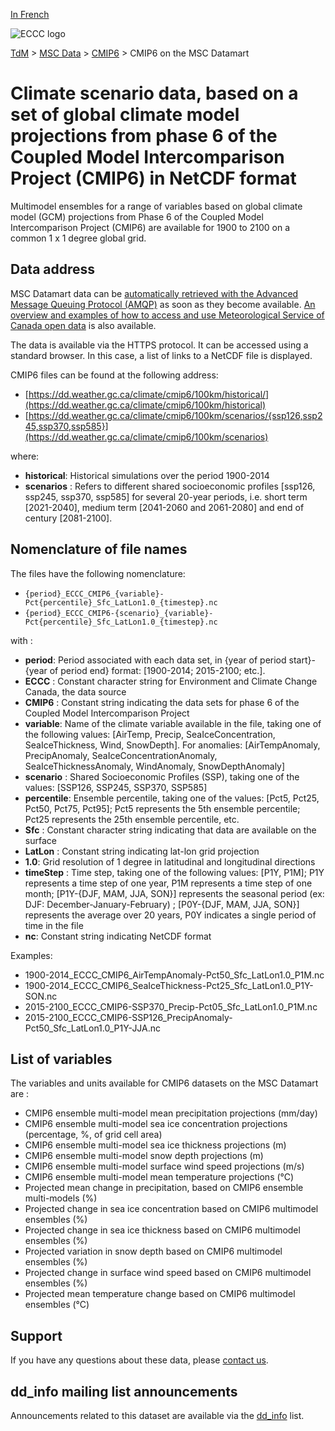[In French](readme_cmip6-datamart_fr.md)

![ECCC logo](../../img_eccc-logo.png)

[TdM](../../readme_en.md) > [MSC Data](../readme_en.md) > [CMIP6](readme_cmip6_en.md) > CMIP6 on the MSC Datamart

# Climate scenario data, based on a set of global climate model projections from phase 6 of the Coupled Model Intercomparison Project (CMIP6) in NetCDF format

Multimodel ensembles for a range of variables based on global climate model (GCM) projections from Phase 6 of the Coupled Model Intercomparison Project (CMIP6) are available for 1900 to 2100 on a common 1 x 1 degree global grid.

## Data address 

MSC Datamart data can be [automatically retrieved with the Advanced Message Queuing Protocol (AMQP)](.../.../msc-datamart/amqp_en.md) as soon as they become available. [An overview and examples of how to access and use Meteorological Service of Canada open data](../../usage/readme_en.md) is also available.

The data is available via the HTTPS protocol. It can be accessed using a standard browser. In this case, a list of links to a NetCDF file is displayed.

CMIP6 files can be found at the following address:

* [https://dd.weather.gc.ca/climate/cmip6/100km/historical/](https://dd.weather.gc.ca/climate/cmip6/100km/historical)
* [https://dd.weather.gc.ca/climate/cmip6/100km/scenarios/{ssp126,ssp245,ssp370,ssp585}](https://dd.weather.gc.ca/climate/cmip6/100km/scenarios)                                                         

where:

* __historical__: Historical simulations over the period 1900-2014
* __scenarios__ : Refers to different shared socioeconomic profiles [ssp126, ssp245, ssp370, ssp585] for several 20-year periods, i.e. short term [2021-2040], medium term [2041-2060 and 2061-2080] and end of century [2081-2100].

## Nomenclature of file names

The files have the following nomenclature:

* `{period}_ECCC_CMIP6_{variable}-Pct{percentile}_Sfc_LatLon1.0_{timestep}.nc`
* `{period}_ECCC_CMIP6-{scenario}_{variable}-Pct{percentile}_Sfc_LatLon1.0_{timestep}.nc`

with :

* __period__: Period associated with each data set, in {year of period start}-{year of period end} format: [1900-2014; 2015-2100; etc.].
* __ECCC__ : Constant character string for Environment and Climate Change Canada, the data source
* __CMIP6__ : Constant string indicating the data sets for phase 6 of the Coupled Model Intercomparison Project
* __variable__: Name of the climate variable available in the file, taking one of the following values: [AirTemp, Precip, SeaIceConcentration, SeaIceThickness, Wind, SnowDepth]. For anomalies: [AirTempAnomaly, PrecipAnomaly, SeaIceConcentrationAnomaly, SeaIceThicknessAnomaly, WindAnomaly, SnowDepthAnomaly]
* __scenario__ : Shared Socioeconomic Profiles (SSP), taking one of the values: [SSP126, SSP245, SSP370, SSP585]
* __percentile__: Ensemble percentile, taking one of the values: [Pct5, Pct25, Pct50, Pct75, Pct95]; Pct5 represents the 5th ensemble percentile; Pct25 represents the 25th ensemble percentile, etc.
* __Sfc__ : Constant character string indicating that data are available on the surface
* __LatLon__ : Constant string indicating lat-lon grid projection 
* __1.0__: Grid resolution of 1 degree in latitudinal and longitudinal directions
* __timeStep__ : Time step, taking one of the following values: [P1Y, P1M]; P1Y represents a time step of one year, P1M represents a time step of one month; [P1Y-{DJF, MAM, JJA, SON}] represents the seasonal period (ex: DJF: December-January-February) ; [P0Y-{DJF, MAM, JJA, SON}] represents the average over 20 years, P0Y indicates a single period of time in the file
* __nc__: Constant string indicating NetCDF format

Examples:

* 1900-2014_ECCC_CMIP6_AirTempAnomaly-Pct50_Sfc_LatLon1.0_P1M.nc
* 1900-2014_ECCC_CMIP6_SeaIceThickness-Pct25_Sfc_LatLon1.0_P1Y-SON.nc
* 2015-2100_ECCC_CMIP6-SSP370_Precip-Pct05_Sfc_LatLon1.0_P1M.nc
* 2015-2100_ECCC_CMIP6-SSP126_PrecipAnomaly-Pct50_Sfc_LatLon1.0_P1Y-JJA.nc

## List of variables

The variables and units available for CMIP6 datasets on the MSC Datamart are :

* CMIP6 ensemble multi-model mean precipitation projections (mm/day)
* CMIP6 ensemble multi-model sea ice concentration projections (percentage, %, of grid cell area)
* CMIP6 ensemble multi-model sea ice thickness projections (m)
* CMIP6 ensemble multi-model snow depth projections (m)
* CMIP6 ensemble multi-model surface wind speed projections (m/s)
* CMIP6 ensemble multi-model mean temperature projections (°C)
* Projected mean change in precipitation, based on CMIP6 ensemble multi-models (%)
* Projected change in sea ice concentration based on CMIP6 multimodel ensembles (%) 
* Projected change in sea ice thickness based on CMIP6 multimodel ensembles (%)
* Projected variation in snow depth based on CMIP6 multimodel ensembles (%)
* Projected change in surface wind speed based on CMIP6 multimodel ensembles (%)
* Projected mean temperature change based on CMIP6 multimodel ensembles (°C)

## Support

If you have any questions about these data, please [contact us](mailto:info.cccs-ccsc@canada.ca).

## dd_info mailing list announcements 

Announcements related to this dataset are available via the [dd_info](https://comm.collab.science.gc.ca/mailman3/postorius/lists/dd_info/) list.
